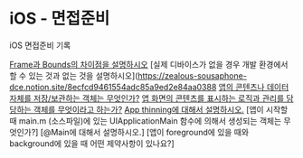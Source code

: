 # iOS - 면접준비
iOS 면접준비 기록

[Frame과 Bounds의 차이점을 설명하시오](https://zealous-sousaphone-dce.notion.site/Bounds-Frame-f2371592f19645699722761eb892e983)
[실제 디바이스가 없을 경우 개발 환경에서 할 수 있는 것과 없는 것을 설명하시오](https://zealous-sousaphone-dce.notion.site/8ecfcd9461554adc85a9ed2e84aa0388
[앱의 콘텐츠나 데이터 자체를 저장/보관하는 객체는 무엇인가?](https://zealous-sousaphone-dce.notion.site/bf6e812bf8e244a8b9e7aa2261262531)
[앱 화면의 콘텐츠를 표시하는 로직과 관리를 담당하는 객체를 무엇이라고 하는가?](https://zealous-sousaphone-dce.notion.site/1551ce64b2b741db9bea892b64079bd1)
[App thinning에 대해서 설명하시오.](https://zealous-sousaphone-dce.notion.site/App-thinning-aa946239395343bc85317622b2c862b4)
[앱이 시작할 때 main.m (소스파일)에 있는 UIApplicationMain 함수에 의해서 생성되는 객체는 무엇인가?]
[@Main에 대해서 설명하시오.]
[앱이 foreground에 있을 때와 background에 있을 때 어떤 제약사항이 있나요?]
